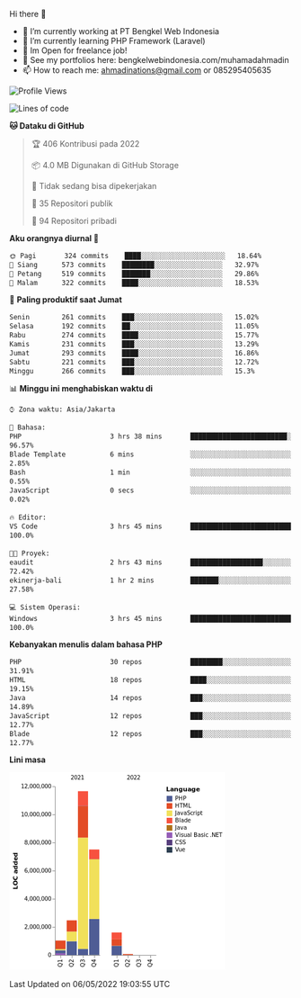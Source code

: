 Hi there 👋

- 🔭 I’m currently working at PT Bengkel Web Indonesia
- 🌱 I’m currently learning PHP Framework (Laravel)
- 📂 Im Open for freelance job!
- 🧷 See my portfolios here: bengkelwebindonesia.com/muhamadahmadin
- 📫 How to reach me: ahmadinations@gmail.com or 085295405635


<!--START_SECTION:waka-->
![Profile Views](http://img.shields.io/badge/Profil%20dilihat-4-blue)

![Lines of code](https://img.shields.io/badge/Sejak%20Hello%20World%20aku%20telah%20menulis-24%20Million%20baris%20kode-blue)

**🐱 Dataku di GitHub** 

> 🏆 406 Kontribusi pada 2022
 > 
> 📦 4.0 MB Digunakan di GitHub Storage 
 > 
> 🚫 Tidak sedang bisa dipekerjakan
 > 
> 📜 35 Repositori publik 
 > 
> 🔑 94 Repositori pribadi  
 > 
**Aku orangnya diurnal 🐤** 

```text
🌞 Pagi       324 commits    ████░░░░░░░░░░░░░░░░░░░░░   18.64% 
🌆 Siang      573 commits    ████████░░░░░░░░░░░░░░░░░   32.97% 
🌃 Petang     519 commits    ███████░░░░░░░░░░░░░░░░░░   29.86% 
🌙 Malam      322 commits    ████░░░░░░░░░░░░░░░░░░░░░   18.53%

```
📅 **Paling produktif saat Jumat** 

```text
Senin        261 commits    ███░░░░░░░░░░░░░░░░░░░░░░   15.02% 
Selasa       192 commits    ██░░░░░░░░░░░░░░░░░░░░░░░   11.05% 
Rabu         274 commits    ████░░░░░░░░░░░░░░░░░░░░░   15.77% 
Kamis        231 commits    ███░░░░░░░░░░░░░░░░░░░░░░   13.29% 
Jumat        293 commits    ████░░░░░░░░░░░░░░░░░░░░░   16.86% 
Sabtu        221 commits    ███░░░░░░░░░░░░░░░░░░░░░░   12.72% 
Minggu       266 commits    ███░░░░░░░░░░░░░░░░░░░░░░   15.3%

```


📊 **Minggu ini menghabiskan waktu di** 

```text
⌚︎ Zona waktu: Asia/Jakarta

💬 Bahasa: 
PHP                      3 hrs 38 mins       ████████████████████████░   96.57% 
Blade Template           6 mins              ░░░░░░░░░░░░░░░░░░░░░░░░░   2.85% 
Bash                     1 min               ░░░░░░░░░░░░░░░░░░░░░░░░░   0.55% 
JavaScript               0 secs              ░░░░░░░░░░░░░░░░░░░░░░░░░   0.02%

🔥 Editor: 
VS Code                  3 hrs 45 mins       █████████████████████████   100.0%

🐱‍💻 Proyek: 
eaudit                   2 hrs 43 mins       ██████████████████░░░░░░░   72.42% 
ekinerja-bali            1 hr 2 mins         ███████░░░░░░░░░░░░░░░░░░   27.58%

💻 Sistem Operasi: 
Windows                  3 hrs 45 mins       █████████████████████████   100.0%

```

**Kebanyakan menulis dalam bahasa PHP** 

```text
PHP                      30 repos            ████████░░░░░░░░░░░░░░░░░   31.91% 
HTML                     18 repos            ████░░░░░░░░░░░░░░░░░░░░░   19.15% 
Java                     14 repos            ███░░░░░░░░░░░░░░░░░░░░░░   14.89% 
JavaScript               12 repos            ███░░░░░░░░░░░░░░░░░░░░░░   12.77% 
Blade                    12 repos            ███░░░░░░░░░░░░░░░░░░░░░░   12.77%

```


**Lini masa**

![Chart not found](https://raw.githubusercontent.com/MuhamadAhmadin/MuhamadAhmadin/master/charts/bar_graph.png) 


 Last Updated on 06/05/2022 19:03:55 UTC
<!--END_SECTION:waka-->
